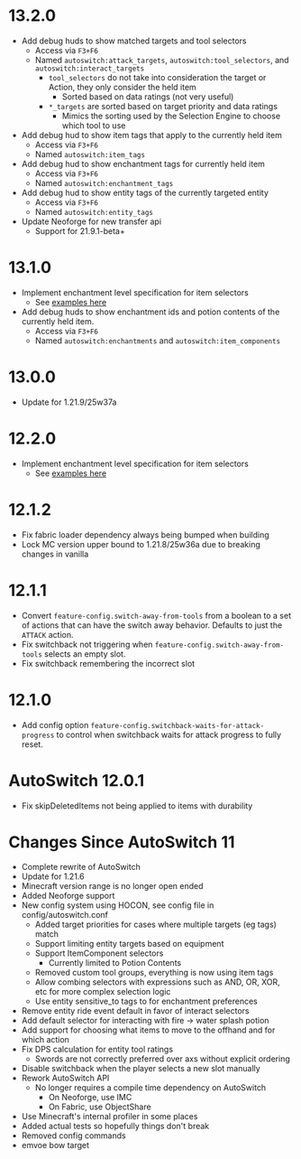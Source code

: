 # 13.2.0
- Add debug huds to show matched targets and tool selectors
  - Access via `F3+F6`
  - Named `autoswitch:attack_targets`, `autoswitch:tool_selectors`, and `autoswitch:interact_targets`
    - `tool_selectors` do not take into consideration the target or Action, they only consider the held item
      - Sorted based on data ratings (not very useful)
    - `*_targets` are sorted based on target priority and data ratings
      - Mimics the sorting used by the Selection Engine to choose which tool to use
- Add debug hud to show item tags that apply to the currently held item
  - Access via `F3+F6`
  - Named `autoswitch:item_tags`
- Add debug hud to show enchantment tags for currently held item
  - Access via `F3+F6`
  - Named `autoswitch:enchantment_tags`
- Add debug hud to show entity tags of the currently targeted entity
    - Access via `F3+F6`
    - Named `autoswitch:entity_tags`
- Update Neoforge for new transfer api
  - Support for 21.9.1-beta+

# 13.1.0
- Implement enchantment level specification for item selectors
    - See [examples here](https://github.com/dexman545/Fabric-Autoswitch/blob/master/fabric/src/gametest/resources/configs/enchantmentLevelTest.conf)
- Add debug huds to show enchantment ids and potion contents of the currently held item. 
  - Access via `F3+F6`
  - Named `autoswitch:enchantments` and `autoswitch:item_components`

# 13.0.0
- Update for 1.21.9/25w37a

# 12.2.0
- Implement enchantment level specification for item selectors
    - See [examples here](https://github.com/dexman545/Fabric-Autoswitch/blob/master/fabric/src/gametest/resources/configs/enchantmentLevelTest.conf)

# 12.1.2
- Fix fabric loader dependency always being bumped when building
- Lock MC version upper bound to 1.21.8/25w36a due to breaking changes in vanilla

# 12.1.1
- Convert `feature-config.switch-away-from-tools` from a boolean to a set of actions that can 
have the switch away behavior. Defaults to just the `ATTACK` action.
- Fix switchback not triggering when `feature-config.switch-away-from-tools` selects an empty slot.
- Fix switchback remembering the incorrect slot

# 12.1.0
- Add config option `feature-config.switchback-waits-for-attack-progress` to
control when switchback waits for attack progress to fully reset.

# AutoSwitch 12.0.1
- Fix skipDeletedItems not being applied to items with durability

# Changes Since AutoSwitch 11
- Complete rewrite of AutoSwitch
- Update for 1.21.6
- Minecraft version range is no longer open ended
- Added Neoforge support
- New config system using HOCON, see config file in config/autoswitch.conf
  - Added target priorities for cases where multiple targets (eg tags) match
  - Support limiting entity targets based on equipment
  - Support ItemComponent selectors
    - Currently limited to Potion Contents
  - Removed custom tool groups, everything is now using item tags
  - Allow combing selectors with expressions such as AND, OR, XOR, etc for more complex selection logic
  - Use entity sensitive_to tags to for enchantment preferences
- Remove entity ride event default in favor of interact selectors
- Add default selector for interacting with fire -> water splash potion
- Add support for choosing what items to move to the offhand and for which action
- Fix DPS calculation for entity tool ratings
  - Swords are not correctly preferred over axs without explicit ordering
- Disable switchback when the player selects a new slot manually
- Rework AutoSwitch API
  - No longer requires a compile time dependency on AutoSwitch
    - On Neoforge, use IMC
    - On Fabric, use ObjectShare
- Use Minecraft's internal profiler in some places
- Added actual tests so hopefully things don't break
- Removed config commands
- emvoe bow target